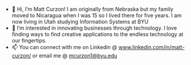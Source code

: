 - 👋 Hi, I’m Matt Curzon! I am originally from Nebraska but my family moved to Nicaragua when I was 15 so I lived there for five years. I am now living in Utah studying Information Systems at BYU
- 👀 I’m interested in innovating businesses through technology. I love finding ways to find creative applications to the endless technology at our fingertips.
- 📫 You can connect with me on Linkedin @ www.linkedin.com/in/matt-curzon/ or email me @ mcurzon1@byu.edu

<!---
mattcurzon/mattcurzon is a ✨ special ✨ repository because its `README.md` (this file) appears on your GitHub profile.
You can click the Preview link to take a look at your changes.
--->
